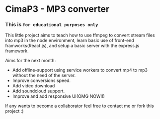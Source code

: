 
# CimaP3 - MP3 converter
### This is `for educational purposes only`

This little project aims to teach how to use ffmpeg to convert stream files into mp3 in the node environment, learn basic use of front-end framworks(React.js), and setup a basic server with the express.js framework.  

Aims for the next month:


 - Add offline-support using service workers to convert mp4 to mp3 without the need of the server.
 - Improve conversions speed.
 - Add video download
 - Add soundcloud support.
 - Improve and add responsive UI(OMG NOW!!)

If any wants to become a collaborator feel free to contact me or fork this project :)


	
